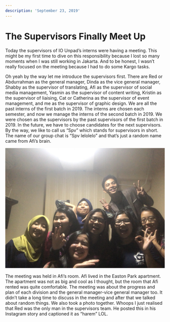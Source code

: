 ```yaml
---
description: 'September 23, 2019'
---
```


# The Supervisors Finally Meet Up

Today the supervisors of IO Unpad’s interns were having a meeting. This might be my first time to dive on this responsibility because I lost so many moments when I was still working in Jakarta. And to be honest, I wasn’t really focused on the meeting because I had to do some Kargo tasks.

Oh yeah by the way let me introduce the supervisors first. There are Red or Abdurrahman as the general manager, Dinda as the vice general manager, Shabby as the supervisor of translating, Afi as the supervisor of social media management, Yasmin as the supervisor of content writing, Kristin as the supervisor of liaising, Cat or Catherina as the supervisor of event management, and me as the supervisor of graphic design. We are all the past interns of the first batch in 2019. The interns are chosen each semester, and now we manage the interns of the second batch in 2019. We were chosen as the supervisors by the past supervisors of the first batch in 2019. In the future, we have to choose candidates for the next supervisors. By the way, we like to call us “Spv” which stands for supervisors in short. The name of our group chat is “Spv lelolelo” and that’s just a random name came from Afi’s brain.

![](../../.gitbook/assets/image%20%2837%29.png)

The meeting was held in Afi’s room. Afi lived in the Easton Park apartment. The apartment was not as big and cool as I thought, but the room that Afi rented was quite comfortable. The meeting was about the progress and plan of each division and the general manager-vice general manager too. It didn’t take a long time to discuss in the meeting and after that we talked about random things. We also took a photo together. Whoops I just realised that Red was the only man in the supervisors team. He posted this in his Instagram story and captioned it as “harem” LOL.

